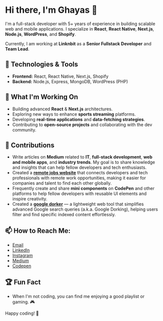 # Hi there, I'm Ghayas 👋

I'm a full-stack developer with 5+ years of experience in building scalable web and mobile applications. I specialize in **React**, **React Native**, **Next.js**, **Node.js**, **WordPress**, and **Shopify**.

Currently, I am working at **Linknbit** as a **Senior Fullstack Developer** and **Team Lead**.

## 🚀 Technologies & Tools
- **Frontend:** React, React Native, Next.js, Shopify
- **Backend:** Node.js, Express, MongoDB, WordPress (PHP)

## 🌱 What I'm Working On
- Building advanced **React** & **Next.js** architectures.
- Exploring new ways to enhance **sports streaming** platforms.
- Developing **real-time applications** and **data-fetching strategies**.
- Contributing to **open-source projects** and collaborating with the dev community.

## 🌟 Contributions
- Write articles on **Medium** related to **IT**, **full-stack development**, **web and mobile apps**, and **industry trends**. My goal is to share knowledge and insights that can help fellow developers and tech enthusiasts.
- Created a **[remote jobs website](https://remote-jobs-psi.vercel.app/)** that connects developers and tech professionals with remote work opportunities, making it easier for companies and talent to find each other globally.
- Frequently create and share **mini components** on **CodePen** and other platforms to help fellow developers with reusable UI elements and inspire creativity.
- Created a **[google dorker](https://google-dorker.vercel.app/)** — a lightweight web tool that simplifies advanced Google search queries (a.k.a. Google Dorking), helping users filter and find specific indexed content effortlessly.

## 📫 How to Reach Me:
- [Email](mailto:ghayasleo99@gmail.com)
- [LinkedIn](https://www.linkedin.com/in/ghayas-ud-din/)
- [Instagram](https://www.instagram.com/techieghayas)
- [Medium](https://ghayas.medium.com/)
- [Codepen](https://codepen.io/ghayasleo)

## 🏆 Fun Fact
- When I'm not coding, you can find me enjoying a good playlist or gaming. 🎮

Happy coding! 🚀



<!--
**ghayasleo/ghayasleo** is a ✨ _special_ ✨ repository because its `README.md` (this file) appears on your GitHub profile.

Here are some ideas to get you started:

- 🔭 I’m currently working on ...
- 🌱 I’m currently learning ...
- 👯 I’m looking to collaborate on ...
- 🤔 I’m looking for help with ...
- 💬 Ask me about ...
- 📫 How to reach me: ...
- 😄 Pronouns: ...
- ⚡ Fun fact: ...
-->
